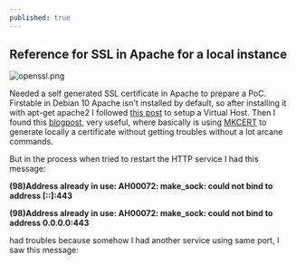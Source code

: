 ```yaml
---
published: true
---
```

## Reference for SSL in Apache for a local instance

![openssl.png]({{site.baseurl}}/_posts/openssl.png)

Needed a self generated SSL certificate in Apache to prepare a PoC. Firstable in Debian 10 Apache isn't installed by default, so after installing it with apt-get apache2 I followed [this post](https://web.archive.org/web/20200607175202/https://www.ostechnix.com/configure-apache-virtual-hosts-ubuntu-part-1 "Setting up virtualhosts") to setup a Virtual Host. Then I found this [blogpost](https://web.archive.org/web/20200606214103/https://kifarunix.com/how-to-create-self-signed-ssl-certificate-with-mkcert-on-ubuntu-18-04/), very useful, where basically is using [MKCERT](https://github.com/FiloSottile/mkcert) to generate locally a certificate without getting troubles without a lot arcane commands.  

But in the process when tried to restart the HTTP service I had this message:

**(98)Address already in use: AH00072: make_sock: could not bind to address [::]:443**

**(98)Address already in use: AH00072: make_sock: could not bind to address 0.0.0.0:443**

had troubles because somehow I had another service using same port, I saw this message:

